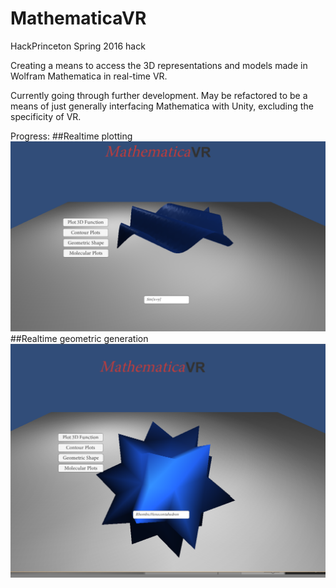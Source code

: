 # MathematicaVR
HackPrinceton Spring 2016 hack

Creating a means to access the 3D representations and models made in Wolfram Mathematica in real-time VR.

Currently going through further development. May be refactored to be a means of just generally interfacing Mathematica with Unity, excluding the specificity of VR.

Progress:
##Realtime plotting
![Screenshot 1](https://raw.githubusercontent.com/J0Nreynolds/MathematicaVR/master/WolframVR/Captures/Capture.PNG "Example of realtime plotting in VR")
##Realtime geometric generation
![Screenshot 1](https://raw.githubusercontent.com/J0Nreynolds/MathematicaVR/master/WolframVR/Captures/Capture2.PNG "Example of realtime shape generation in VR")
